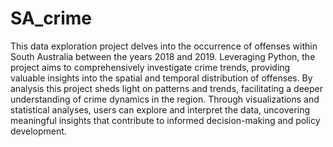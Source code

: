 # SA_crime

This data exploration project delves into the occurrence of offenses within South Australia between the years 2018 and 2019. Leveraging Python, the project aims to comprehensively investigate crime trends, providing valuable insights into the spatial and temporal distribution of offenses. By analysis this project sheds light on patterns and trends, facilitating a deeper understanding of crime dynamics in the region. Through visualizations and statistical analyses, users can explore and interpret the data, uncovering meaningful insights that contribute to informed decision-making and policy development.
